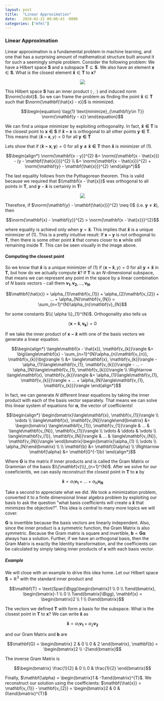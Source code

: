 ```yaml
---
layout: post
title:  "Linear Approximation"
date:   2020-02-21 00:06:43 -0800
categories: ["mfml"]
---
```


$\newcommand{\norm}[1]{\left\lVert#1\right\rVert}$

### Linear Approximation

Linear approximation is a fundamental problem in machine learning, and one that has a surprising amount of mathematical structure built around it for such a seemingly simple problem. Consider the following problem: We have a Hilbert space $\mathbf{S}$ and a subspace $\mathbf{T} \subseteq \mathbf{S}$. We also have an element $\mathbf{x} \in \mathbf{S}$. What is the closest element $\mathbf{\hat{x}} \in \mathbf{T}$ to $\mathbf{x}$?

<center>
  <div class="col-lg-6 col-md-6 col-sm-12 col-xs-12">
    <img src="{{site.baseurl}}/assets/Linear_Approx/linear-approx-problem.png"/>  
  </div>
</center>

This Hilbert space $\mathbf{S}$ has an inner product $\langle\cdot, \cdot\rangle$ and induced norm $\norm{\cdot}$. So we can frame the problem as finding the point $\mathbf{\hat{x}} \in \mathbf{T}$ such that $\norm{\mathbf{\hat{x} - x}}$ is minimized.

$$\begin{equation} \tag{1}
\text{minimize}_{\mathbf{y\in T}} \norm{\mathbf{y - x}}
\end{equation}$$

We can find a unique minimizer by exploiting orthogonality. In fact, $\mathbf{\hat{x} \in T}$ is the closest point to $\mathbf{x \in S}$ if $\mathbf{\hat{x} - x}$ is orthogonal to all other points $\mathbf{y \in T}$. This means that $\langle \mathbf{\hat{x} - x}, y\rangle = 0$ for all $\mathbf{y \in T}$

Lets show that if $\langle\mathbf{\hat{x} - x}, \mathbf{y}\rangle = 0$ for all $\mathbf{y \neq \hat{x} \in T}$ then $\mathbf{\hat{x}}$ is minimizer of $(1)$.

$$\begin{align*}
\norm{\mathbf{x - y}}^{2} &= \norm{(\mathbf{x - \hat{x}}) - (y - \mathbf{\hat{x}})}^{2} \\
&= \norm{\mathbf{x - \hat{x}}}^{2} + \norm{\mathbf{y} - \mathbf{\hat{x}}}^{2}
\end{align*}$$

The last equality follows from the Pythagorean theorem. This is valid because we required that $\\mathbf{x - \hat{x}}$ was orthogonal to all points in $\mathbf{T}$, and $\mathbf{y} - \mathbf{\hat{x}}$ is certainly in $\mathbf{T}$!

<center>
  <div class="col-lg-8 col-md-8 col-sm-12 col-xs-12">
    <img src="{{site.baseurl}}/assets/Linear_Approx/closest-point.png"/>  
  </div>
</center>

Therefore, if $\norm{\mathbf{y} - \mathbf{\hat{x}}}^{2} \neq 0$ (i.e. $\mathbf{y} \neq \mathbf{\hat{x}}$), then

$$\norm{\mathbf{x} - \mathbf{y}}^{2} > \norm{\mathbf{x - \hat{x}}}^{2}$$

where equality is achievd only when $\mathbf{y} = \mathbf{\hat{x}}$. This implies that $\mathbf{\hat{x}}$ is a unique minimizer of $(1)$. This is a pretty intuitive result: If $\mathbf{x - y}$ is not orthogonal to $\mathbf{T}$, then there is some other point $\mathbf{\hat{x}}$ that comes closer to $\mathbf{x}$ while still remaining inside $\mathbf{T}$. This can be seen visually in the image above.

<script async src="https://pagead2.googlesyndication.com/pagead/js/adsbygoogle.js"></script>
<ins class="adsbygoogle"
     style="display:block; text-align:center;"
     data-ad-layout="in-article"
     data-ad-format="fluid"
     data-ad-client="ca-pub-8495937332177101"
     data-ad-slot="5147890219"></ins>
<script>
     (adsbygoogle = window.adsbygoogle || []).push({});
</script>

#### Computing the closest point

So we know that $\mathbf{\hat{x}}$ is a unique minimizer of $(1)$ if $\langle\mathbf{x - \hat{x}}, y\rangle = 0$ for all $\mathbf{y} \neq \mathbf{\hat{x}}$ in $\mathbf{T}$, but how do we actually compute $\mathbf{\hat{x}}$? If $\mathbf{T}$ is an $N$-dimensional subspace, that means we can represent any point in the space by a linear combination of $N$ basis vectors - call them $\mathbf{v_{1}}, \mathbf{v_{2}}, ..., \mathbf{v_{N}}$.

$$\mathbf{\hat{x}} = \alpha_{1}\mathbf{v_{1}} + \alpha_{2}\mathbf{v_{2}} + ... + \alpha_{N}\mathbf{v_{N}} = \sum_{n=1}^{N}\alpha_{n}\mathbf{v}_{N}$$

for some constants $\\{ \alpha \\}_{1}^{N}$. Orthogonality also tells us

$$\langle\mathbf{x - \hat{x}}, \mathbf{v_{k}}\rangle = 0$$

If we take the inner product of $\mathbf{x - \hat{x}}$ with one of the basis vectors we generate a linear equation.

$$\begin{align*}
\langle\mathbf{x - \hat{x}}, \mathbf{v_{k}}\rangle &= \big\langle\mathbf{x} - \sum_{n=1}^{N}\alpha_{n}\mathbf{v_{n}}, \mathbf{v_{k}}\big\rangle \\
&= \langle\mathbf{x}, \mathbf{v_{k}}\rangle - \alpha_{1}\langle\mathbf{v_{1}, \mathbf{v_{k}}}\rangle - ... - \alpha_{N}\langle\mathbf{v_{1}, \mathbf{v_{k}}}\rangle \\
\Rightarrow \langle\mathbf{x}, \mathbf{v_{k}}\rangle &= \alpha_{1}\langle\mathbf{v_{1}, \mathbf{v_{k}}}\rangle + ... + \alpha_{N}\langle\mathbf{v_{1}, \mathbf{v_{k}}}\rangle
\end{align*}$$

In fact, we can generate $N$ different linear equations by taking the inner product with each of the basis vector separately. That means we can solve this linear system of equations for $\mathbf{\alpha}$, the vector of coefficients!

$$\begin{align*}
\begin{bmatrix}\langle\mathbf{x}, \mathbf{v_{1}}\rangle \\ \vdots \\ \langle\mathbf{x}, \mathbf{v_{N}}\rangle\end{bmatrix} &=
\begin{bmatrix}
\langle\mathbf{v_{1}}, \mathbf{v_{1}}\rangle &  ... & \langle\mathbf{v_{N}}, \mathbf{v_{1}}\rangle \\
\vdots & \ddots & \vdots \\
\langle\mathbf{v_{1}}, \mathbf{v_{N}}\rangle & ... & \langle\mathbf{v_{N}}, \mathbf{v_{N}}\rangle
\end{bmatrix}\begin{bmatrix}\alpha_{1} \\ \vdots \\ \alpha_{N}\end{bmatrix} \\
\\
\mathbf{b} &= \mathbf{G\alpha} \\
\Rightarrow \mathbf{\alpha} &= \mathbf{G^{-1}b}
\end{align*}$$

Where $\mathbf{G}$ is the matrix if inner products and is called the Gram Matrix or Grammian of the basis $\\{\mathbf{v}\\}_{n=1}^{N}$. After we solve for our coeeficientls, we can easily reconstruct the closest point in $\mathbf{T}$ to $\mathbf{x}$ by

$$\mathbf{\hat{x}} = \alpha_{1}\mathbf{v_{1}} + ... + \alpha_{N}\mathbf{v_{N}}$$

Take a second to appreciate what we did. We took a minimization problem, converted it to a finite dimensional linear algebra problem by exploiting our basis to ask the question "what basis coefficients will create a $\mathbf{\hat{x}}$ that minimizes the objective?". This idea is central to many more topics we will cover.

$\mathbf{G}$ is invertible because the basis vectors are linearly independent. Also, since the inner product is a symmetric function, the Gram Matrix is also symmetric. Because the Gram matrix is square and invertible, $\mathbf{b} = \mathbf{G\alpha}$ always has a solution. Further, if we have an orthogonal basis, then the Gram Matrix is exactly the Identity transformation, and the coefficients can be calculated by simply taking inner products of $\mathbf{x}$ with each basis vector.


##### Example

We will close with an example to drive this idea home. Let our Hilbert space $\mathbf{S} = \mathbb{R}^{3}$ with the standard inner product and

$$\mathbf{T} = \text{Span}\Bigg(\begin{bmatrix}1 \\ 0 \\ 1\end{bmatrix}, \begin{bmatrix}-1 \\ 0 \\ 1\end{bmatrix}\Bigg), \mathbf{x} = \begin{bmatrix}2 \\ 1 \\ 0\end{bmatrix}$$

The vectors we defined $\mathbf{T}$ with form a basis for the subspace. What is the closest point in $\mathbf{T}$ to $\mathbf{x}$? We can write $\mathbf{\hat{x}}$ as

$$\mathbf{\hat{x}} = \alpha_{1}\mathbf{v_{1}} + \alpha_{2}\mathbf{v_{2}}$$

and our Gram Matrix and $\mathbf{b}$ are

$$\mathbf{G} = \begin{bmatrix}
2 & 0 \\
0 & 2
\end{bmatrix}, \mathbf{b} = \begin{bmatrix}2 \\ -2\end{bmatrix}$$

The inverse Gram Matrix is

$$\begin{bmatrix}
\frac{1}{2} & 0 \\
0 & \frac{1}{2}
\end{bmatrix}$$

Finally, $\mathbf{\alpha} = \begin{bmatrix}1 & -1\end{bmatrix}^{T}$. We reconstruct our solution using the coefficients: $\mathbf{\hat{x}} = \mathbf{v_{1}} - \mathbf{v_{2}} = \begin{bmatrix}2 & 0 & 0\end{bmatrix}^{T}$

<script async src="https://pagead2.googlesyndication.com/pagead/js/adsbygoogle.js"></script>
<ins class="adsbygoogle"
     style="display:block; text-align:center;"
     data-ad-layout="in-article"
     data-ad-format="fluid"
     data-ad-client="ca-pub-8495937332177101"
     data-ad-slot="5147890219"></ins>
<script>
     (adsbygoogle = window.adsbygoogle || []).push({});
</script>
